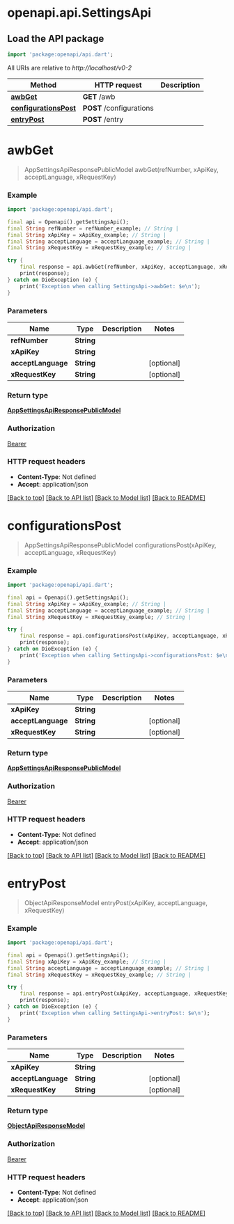 # openapi.api.SettingsApi

## Load the API package
```dart
import 'package:openapi/api.dart';
```

All URIs are relative to *http://localhost/v0-2*

Method | HTTP request | Description
------------- | ------------- | -------------
[**awbGet**](SettingsApi.md#awbget) | **GET** /awb | 
[**configurationsPost**](SettingsApi.md#configurationspost) | **POST** /configurations | 
[**entryPost**](SettingsApi.md#entrypost) | **POST** /entry | 


# **awbGet**
> AppSettingsApiResponsePublicModel awbGet(refNumber, xApiKey, acceptLanguage, xRequestKey)



### Example
```dart
import 'package:openapi/api.dart';

final api = Openapi().getSettingsApi();
final String refNumber = refNumber_example; // String | 
final String xApiKey = xApiKey_example; // String | 
final String acceptLanguage = acceptLanguage_example; // String | 
final String xRequestKey = xRequestKey_example; // String | 

try {
    final response = api.awbGet(refNumber, xApiKey, acceptLanguage, xRequestKey);
    print(response);
} catch on DioException (e) {
    print('Exception when calling SettingsApi->awbGet: $e\n');
}
```

### Parameters

Name | Type | Description  | Notes
------------- | ------------- | ------------- | -------------
 **refNumber** | **String**|  | 
 **xApiKey** | **String**|  | 
 **acceptLanguage** | **String**|  | [optional] 
 **xRequestKey** | **String**|  | [optional] 

### Return type

[**AppSettingsApiResponsePublicModel**](AppSettingsApiResponsePublicModel.md)

### Authorization

[Bearer](../README.md#Bearer)

### HTTP request headers

 - **Content-Type**: Not defined
 - **Accept**: application/json

[[Back to top]](#) [[Back to API list]](../README.md#documentation-for-api-endpoints) [[Back to Model list]](../README.md#documentation-for-models) [[Back to README]](../README.md)

# **configurationsPost**
> AppSettingsApiResponsePublicModel configurationsPost(xApiKey, acceptLanguage, xRequestKey)



### Example
```dart
import 'package:openapi/api.dart';

final api = Openapi().getSettingsApi();
final String xApiKey = xApiKey_example; // String | 
final String acceptLanguage = acceptLanguage_example; // String | 
final String xRequestKey = xRequestKey_example; // String | 

try {
    final response = api.configurationsPost(xApiKey, acceptLanguage, xRequestKey);
    print(response);
} catch on DioException (e) {
    print('Exception when calling SettingsApi->configurationsPost: $e\n');
}
```

### Parameters

Name | Type | Description  | Notes
------------- | ------------- | ------------- | -------------
 **xApiKey** | **String**|  | 
 **acceptLanguage** | **String**|  | [optional] 
 **xRequestKey** | **String**|  | [optional] 

### Return type

[**AppSettingsApiResponsePublicModel**](AppSettingsApiResponsePublicModel.md)

### Authorization

[Bearer](../README.md#Bearer)

### HTTP request headers

 - **Content-Type**: Not defined
 - **Accept**: application/json

[[Back to top]](#) [[Back to API list]](../README.md#documentation-for-api-endpoints) [[Back to Model list]](../README.md#documentation-for-models) [[Back to README]](../README.md)

# **entryPost**
> ObjectApiResponseModel entryPost(xApiKey, acceptLanguage, xRequestKey)



### Example
```dart
import 'package:openapi/api.dart';

final api = Openapi().getSettingsApi();
final String xApiKey = xApiKey_example; // String | 
final String acceptLanguage = acceptLanguage_example; // String | 
final String xRequestKey = xRequestKey_example; // String | 

try {
    final response = api.entryPost(xApiKey, acceptLanguage, xRequestKey);
    print(response);
} catch on DioException (e) {
    print('Exception when calling SettingsApi->entryPost: $e\n');
}
```

### Parameters

Name | Type | Description  | Notes
------------- | ------------- | ------------- | -------------
 **xApiKey** | **String**|  | 
 **acceptLanguage** | **String**|  | [optional] 
 **xRequestKey** | **String**|  | [optional] 

### Return type

[**ObjectApiResponseModel**](ObjectApiResponseModel.md)

### Authorization

[Bearer](../README.md#Bearer)

### HTTP request headers

 - **Content-Type**: Not defined
 - **Accept**: application/json

[[Back to top]](#) [[Back to API list]](../README.md#documentation-for-api-endpoints) [[Back to Model list]](../README.md#documentation-for-models) [[Back to README]](../README.md)

